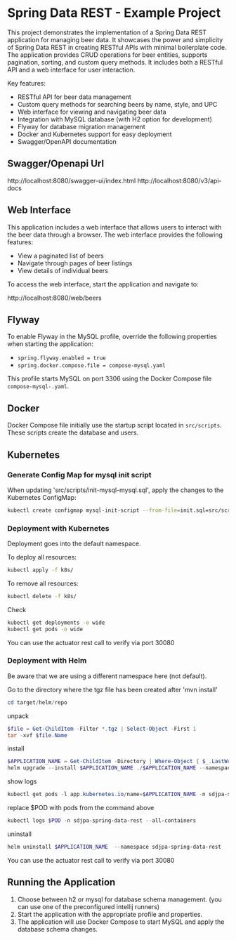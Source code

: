 # Spring Data REST - Example Project

This project demonstrates the implementation of a Spring Data REST application for managing beer data. It showcases the power and simplicity of Spring Data REST in creating RESTful APIs with minimal boilerplate code. The application provides CRUD operations for beer entities, supports pagination, sorting, and custom query methods. It includes both a RESTful API and a web interface for user interaction.

Key features:
- RESTful API for beer data management
- Custom query methods for searching beers by name, style, and UPC
- Web interface for viewing and navigating beer data
- Integration with MySQL database (with H2 option for development)
- Flyway for database migration management
- Docker and Kubernetes support for easy deployment
- Swagger/OpenAPI documentation

## Swagger/Openapi Url

http://localhost:8080/swagger-ui/index.html
http://localhost:8080/v3/api-docs

## Web Interface

This application includes a web interface that allows users to interact with the beer data through a browser. The web interface provides the following features:

- View a paginated list of beers
- Navigate through pages of beer listings
- View details of individual beers

To access the web interface, start the application and navigate to:

http://localhost:8080/web/beers


## Flyway

To enable Flyway in the MySQL profile, override the following properties when starting the application:
- `spring.flyway.enabled = true`
- `spring.docker.compose.file = compose-mysql.yaml`

This profile starts MySQL on port 3306 using the Docker Compose file `compose-mysql-.yaml`.

## Docker

Docker Compose file initially use the startup script located in `src/scripts`. These scripts create the database and users.

## Kubernetes

### Generate Config Map for mysql init script

When updating 'src/scripts/init-mysql-mysql.sql', apply the changes to the Kubernetes ConfigMap:
```bash
kubectl create configmap mysql-init-script --from-file=init.sql=src/scripts/init-mysql.sql --dry-run=client -o yaml | Out-File -Encoding utf8 k8s/mysql-init-script-configmap.yaml
```

### Deployment with Kubernetes

Deployment goes into the default namespace.

To deploy all resources:
```bash
kubectl apply -f k8s/
```

To remove all resources:
```bash
kubectl delete -f k8s/
```

Check
```bash
kubectl get deployments -o wide
kubectl get pods -o wide
```

You can use the actuator rest call to verify via port 30080

### Deployment with Helm

Be aware that we are using a different namespace here (not default).

Go to the directory where the tgz file has been created after 'mvn install'
```powershell
cd target/helm/repo
```

unpack
```powershell
$file = Get-ChildItem -Filter *.tgz | Select-Object -First 1
tar -xvf $file.Name
```

install
```powershell
$APPLICATION_NAME = Get-ChildItem -Directory | Where-Object { $_.LastWriteTime -ge $file.LastWriteTime } | Select-Object -ExpandProperty Name
helm upgrade --install $APPLICATION_NAME ./$APPLICATION_NAME --namespace sdjpa-spring-data-rest --create-namespace --wait --timeout 5m --debug
```

show logs
```powershell
kubectl get pods -l app.kubernetes.io/name=$APPLICATION_NAME -n sdjpa-spring-data-rest
```
replace $POD with pods from the command above
```powershell
kubectl logs $POD -n sdjpa-spring-data-rest --all-containers
```

uninstall
```powershell
helm uninstall $APPLICATION_NAME  --namespace sdjpa-spring-data-rest
```

You can use the actuator rest call to verify via port 30080

## Running the Application
1. Choose between h2 or mysql for database schema management. (you can use one of the preconfigured intellij runners)
2. Start the application with the appropriate profile and properties.
3. The application will use Docker Compose to start MySQL and apply the database schema changes.